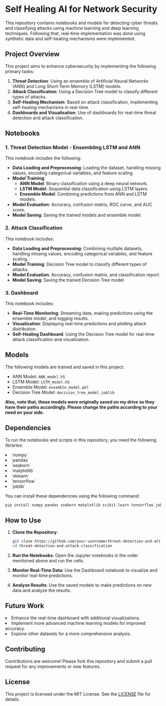  # Self Healing AI for Network Security
This repository contains notebooks and models for detecting cyber threats and classifying attacks using machine learning and deep learning techniques. Following that, real-time implementation was done using synthetic data and self-healing mechanisms were implemented. 

## Project Overview

This project aims to enhance cybersecurity by implementing the following primary tasks:

1. **Threat Detection**: Using an ensemble of Artificial Neural Networks (ANN) and Long Short-Term Memory (LSTM) models.
2. **Attack Classification**: Using a Decision Tree model to classify different types of attacks.
3. **Self-Healing Mechanism**: Based on attack classification, implementing self-healing mechanisms in real-time.
4. **Dashboards and Visualisation**: Use of dashboards for real-time threat detection and attack classification. 



## Notebooks

### 1. Threat Detection Model - Ensembling LSTM and ANN
This notebook includes the following:
- **Data Loading and Preprocessing**: Loading the dataset, handling missing values, encoding categorical variables, and feature scaling.
- **Model Training**:
  - **ANN Model**: Binary classification using a deep neural network.
  - **LSTM Model**: Sequential data classification using LSTM layers.
  - **Ensemble Model**: Combining predictions from ANN and LSTM models.
- **Model Evaluation**: Accuracy, confusion matrix, ROC curve, and AUC score.
- **Model Saving**: Saving the trained models and ensemble model.

### 2. Attack Classification
This notebook includes:
- **Data Loading and Preprocessing**: Combining multiple datasets, handling missing values, encoding categorical variables, and feature scaling.
- **Model Training**: Decision Tree model to classify different types of attacks.
- **Model Evaluation**: Accuracy, confusion matrix, and classification report.
- **Model Saving**: Saving the trained Decision Tree model.

### 3. Dashboard
This notebook includes:
- **Real-Time Monitoring**: Streaming data, making predictions using the ensemble model, and logging results.
- **Visualization**: Displaying real-time predictions and plotting attack distribution.
- **Self-Healing Dashboard**: Using the Decision Tree model for real-time attack classification and visualization.

## Models

The following models are trained and saved in this project:
- ANN Model: `ANN_model.h5`
- LSTM Model: `LSTM_model.h5`
- Ensemble Model: `ensemble_model.pkl`
- Decision Tree Model: `decision_tree_model.joblib`

**Also, note that, these models were originally saved on my drive so they have their paths accordingly. Please change the paths according to your need on your side.**

## Dependencies

To run the notebooks and scripts in this repository, you need the following libraries:
<li> `numpy` </li> 
<li>  `pandas`</li> 
<li>  `seaborn`</li> 
<li>  `matplotlib`</li> 
<li>  `sklearn`</li> 
<li>  `tensorflow`</li> 
<li>  `joblib` </li> 

You can install these dependencies using the following command:

```bash
pip install numpy pandas seaborn matplotlib scikit-learn tensorflow joblib
```

## How to Use

1. **Clone the Repository**:
   ```bash
   git clone https://github.com/your-username/threat-detection-and-attack-classification.git
   cd threat-detection-and-attack-classification
   ```

2. **Run the Notebooks**: Open the Jupyter notebooks in the order mentioned above and run the cells.

3. **Monitor Real-Time Data**: Use the Dashboard notebook to visualize and monitor real-time predictions.

4. **Analyze Results**: Use the saved models to make predictions on new data and analyze the results.

## Future Work

<li> Enhance the real-time dashboard with additional visualizations. </li>
<li> Implement more advanced machine learning models for improved accuracy. </li>
<li> Explore other datasets for a more comprehensive analysis.</li>

## Contributing

Contributions are welcome! Please fork this repository and submit a pull request for any improvements or new features.

## License

This project is licensed under the MIT License. See the [LICENSE](LICENSE) file for details.




